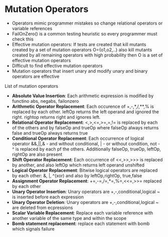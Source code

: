 #  Mutation Operators  
* Operators mimic programmer mistakes so change relational operators or variable references  
* FailOnZero() is a common testing heuristic so every programmer must check this  
* Effective mutation operators: If tests are created that kill mutants created by a set of mutation operators O={o1,o2,..} also kill mutants created by all remaining operators with high probability then O is a set of effective mutation operators  
* Difficult to find effective mutation operators  
* Mutation operators that insert unary and modify unary and binary operators are effective  
  
List of mutation operators  
* **Absolute Value Insertion**: Each arithmetic expression is modified by functino abs, negabs, failonzero  
* **Arithmetic Operator Replacement**: Each occurence of +,-,*,/,**,% is replaced by each other. leftOp returns the left operand and ignored the right. rightop returns right and ignores left.  
* **Relational Operator Replacement**: <,>,<=,>=,=,!= is replaced by each of the others and by falseOp and trueOp where falseOp always returns false and trueOp always returns true  
* **Conditional Operator Replacement**: Each occurrence of logical operator &&,||,& - and without conditional, | - or without condition, not - ^ is replaced by each pf the others. Additionally falseOp, trueOp, leftOp, rightOp are also present  
* **Shift Operator Replacement**: Each occurrence of <<,>>,>>> is replaced by another, and also leftOp which returns left operand unshifted  
* **Logical Operator Replacement**: Bitwise logical operators are replaced by each other: &, |, ^(xor) and also by leftOp,rightOp, true,false  
* **Assignment Operator Replacement**: +=,-=,/=,*=,%=,<<=,>>= replaced by each other  
* **Unary Operator Insertion**: Unary operators are +,-,conditional,logical ~ is inserted before each expression  
* **Unary Operator Deletion**: Unary operators are +,-,conditional,logical ~ are deleted from ecpressions  
* **Scalar Variable Replacement**: Replace each variable reference with another variable of the same type and within the scope  
* **Bomb statement replacement**: replace each statement with bomb which signals failure  
  
  
 
